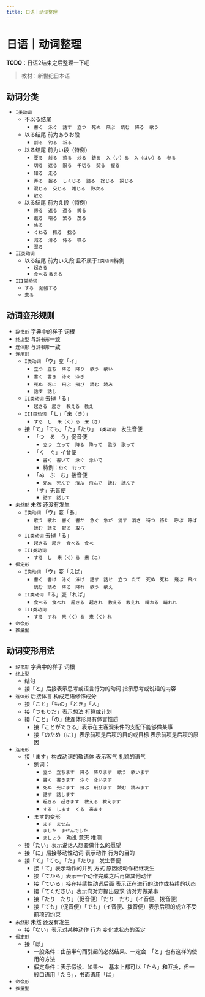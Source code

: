 ```yaml
---
title: 日语｜动词整理
---
```


# 日语｜动词整理

**TODO**：日语2结束之后整理一下吧

> 教材：新世纪日本语

## 动词分类

- `I类动词`
    - 不以る结尾
        - `書く`　`泳ぐ`　`話す`　`立つ`　`死ぬ`　`飛ぶ`　`読む`　`降る`　`歌う`
    - 以る结尾 前为あうお段
        - `割る`　`钓る`　`祈る`
    - 以る结尾 前为い段（特例）
        - `要る`　`射る`　`煎る`　`炒る`　`鋳る`　`入（い）る`　`入（はい）る`　`参る`
        - `切る`　`遮る`　`限る`　`千切る`　`契る`　`握る`
        - `知る`　`走る`
        - `弄る`　`齧る`　`しくじる`　`詰る`　`捻じる`　`捩じる`
        - `混じる`　`交じる`　`雑じる`　`野次る`
        - `散る`
    - 以る结尾 前为え段（特例）
        - `帰る`　`返る`　`還る`　`孵る`
        - `蹴る`　`嘲る`　`繁る`　`茂る`
        - `焦る`
        - `くねる`　`抓る`　`捻る`
        - `減る`　`滑る`　`侍る`　`喋る`
        - `湿る`
- `II类动词`
    - 以る结尾 前为いえ段 且不属于`I类动词`特例
        - `起きる`
        - `食べる` `教える`
- `III类动词`
    - `する`　`勉強する`
    - `来る`

## 动词变形规则

- `辞书形` 字典中的样子 词根
- `终止型` 与`辞书形`一致
- `连体形` 与`辞书形`一致 
- `连用形`
    - `I类动词` 「ウ」变「イ」
        - `立つ　立ち`　`降る　降り`　`歌う　歌い`
        - `書く　書き`　`泳ぐ　泳ぎ`
        - `死ぬ　死に`　`飛ぶ　飛び`　`読む　読み`
        - `話す　話し`
    - `II类动词` 去掉「る」
        - `起きる　起き`　`教える　教え`
    - `III类动词` 「し」「来（き）」
        - `する　し`　`来（く）る　来（き）`
    - 接「て」「ても」「た」「たり」　`I类动词`　发生音便
        - 「つ　る　う」促音便
            - `立つ　立って`　`降る　降って`　`歌う　歌って`
        - 「く　ぐ」イ音便
            - `書く　書いて`　`泳ぐ　泳いで`
            - 特例：`行く　行って`
        - 「ぬ　ぶ　む」拨音便
            - `死ぬ　死んで`　`飛ぶ　飛んで`　`読む　読んで`
        - 「す」无音便
            - `話す　話して`
- `未然形` 未然 还没有发生
    - `I类动词` 「ウ」变「あ」
        - `歌う　歌わ`　`書く　書か`　`急ぐ　急が`　`消す　消さ`　`待つ　待た`　`呼ぶ　呼ば`　`読む　読ま`　`取る　取ら`
    - `II类动词` 去掉「る」
        - `起きる　起き`　`食べる　食べ`
    - `III类动词` 
        - `する　し`　`来（く）る　来（こ）`
- `假定形`
    - `I类动词` 「ウ」变「えば」
        - `書く　書け`　`泳ぐ　泳げ`　`話す　話せ`　`立つ　たて`　`死ぬ　死ね`　`飛ぶ　飛べ`　`読む　読め`　`降る　降れ`　`歌う　歌え`
    - `II类动词` 「る」变「れば」
        - `食べる　食べれ`　`起きる　起きれ`　`教える　教えれ`　`晴れる　晴れれ`
    - `III类动词`
        - `する　すれ`　`来（く）る　来（く）れ`
- `命令形`
- `推量型`

## 动词变形用法

- `辞书形` 字典中的样子 词根
- `终止型`
    - 结句
    - 接「と」后接表示思考或语言行为的动词 指示思考或说话的内容
- `连体形` 后接体言 构成定语修饰成分
    - 接「こと」「もの」「とき」「人」
    - 接「つもりだ」表示想法 打算或计划
    - 接「こと」「の」使连体形具有体言性质
        - 接「ことができる」表示在主客观条件的支配下能够做某事
        - 接「のため（に）」表示前项是后项的目的或目标 表示前项是后项的原因
- `连用形`
    - 接「ます」构成动词的敬语体 表示客气 礼貌的语气
        - 例词：
            - `立つ　立ちます`　`降る　降ります`　`歌う　歌います`
            - `書く　書きます`　`泳ぐ　泳います`
            - `死ぬ　死にます`　`飛ぶ　飛びます`　`読む　読みます`
            - `話す　話します`
            - `起きる　起きます`　`教える　教えます`
            - `する　します`　`くる　来ます`
        - ます的变形
            - `ます　ません`
            - `ました　ませんでした`
            - `ましょう`　劝说 意志 推测
    - 接「たい」表示说话人想要做什么的愿望
    - 接「に」后接移动性动词 表示动作 行为的目的
    - 接「て」「ても」「た」「たり」　发生音便
        - 接「て」表示动作的并列 方式 原因或动作相继发生
        - 接「てから」表示一个动作完成之后再做其他动作
        - 接「ている」接在持续性动词后面 表示正在进行的动作或持续的状态
        - 接「てください」表示向对方提出要求 请对方做某事
        - 接「たり　たり」（促音便）「だり　だり」（イ音便、拨音便）
        - 接「ても」（促音便）「でも」（イ音便、拨音便）表示后项的成立不受前项的约束
- `未然形` 未然 还没有发生
    - 接「ない」表示对某种动作 行为 变化或状态的否定
- `假定形`
    - 接「ば」
        - 一般条件：由前半句而引起的必然结果、一定会　「と」也有这样的使用的方法
        - 假定条件：表示假设、如果～　基本上都可以「たら」和互换，但一般口语用「たら」，书面语用「ば」
- `命令形`
- `推量型`
